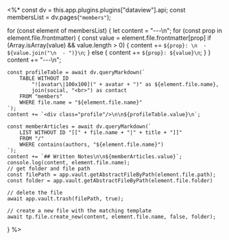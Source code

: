 <%*
const dv = this.app.plugins.plugins["dataview"].api;
const membersList = dv.pages(`"members"`);

for (const element of membersList) {
	let content = "---\n";
	for (const prop in element.file.frontmatter) {
		const value = element.file.frontmatter[prop]
		if (Array.isArray(value) && value.length > 0) {
			content += `${prop}: \n  - ${value.join("\n  - ")}\n`;
		} else {
			content += `${prop}: ${value}\n`;
		}
	}
	content += "---\n";

	const profileTable = await dv.queryMarkdown(`
		TABLE WITHOUT ID
			"![avatar\|100x100](" + avatar + ")" as ${element.file.name},
			join(social, "<br>") as contact
		FROM "members"
		WHERE file.name = "${element.file.name}"
	`);
	content += `<div class="profile"/>\n\n${profileTable.value}\n`;

	const memberArticles = await dv.queryMarkdown(`
		LIST WITHOUT ID "[[" + file.name + "|" + title + "]]"
		FROM "/"
		WHERE contains(authors, "${element.file.name}")
	`);
	content += `## Written Notes\n\n${memberArticles.value}`;
	console.log(content, element.file.name);
	// get folder and file path
	const filePath = app.vault.getAbstractFileByPath(element.file.path);
	const folder = app.vault.getAbstractFileByPath(element.file.folder)

	// delete the file
	await app.vault.trash(filePath, true);

	// create a new file with the matching template
	await tp.file.create_new(content, element.file.name, false, folder);
}
%>